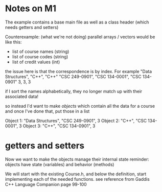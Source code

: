 # Notes on M1

The example contains a base main file as well as a class header (which needs getters and setters)

Counterexample: (what we're not doing)
parallel arrays / vectors would be like this:
- list of course names (string)
- list of course codes (string)
- list of credit values (int)

the issue here is that the correspondence is by index. For example
"Data Structures", "C++", "C++"
"CSC 249-0901", "CSC 134-0001", "CSC 134-0901"
3, 3, 3

if I sort the names alphabetically, they no longer match up with their associated data!

so instead I'd want to make *objects* which contain all the data for a course
and once I've done that, put those in a list

Object 1: "Data Structures", "CSC 249-0901", 3
Object 2: "C++", "CSC 134-0001", 3
Object 3: "C++", "CSC 134-0901", 3

# getters and setters

Now we want to make the objects manage their internal state
reminder: objects have state (variables) and behavior (methods)

We will start with the existing Course.h, and below the definition, start
implementing each of the needed functions.
see reference from Gaddis C++ Language Companion page 99-100